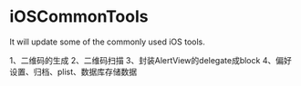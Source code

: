 # iOSCommonTools
It will update some of the commonly used iOS tools.

1、二维码的生成
2、二维码扫描
3、封装AlertView的delegate成block
4、偏好设置、归档、plist、数据库存储数据
